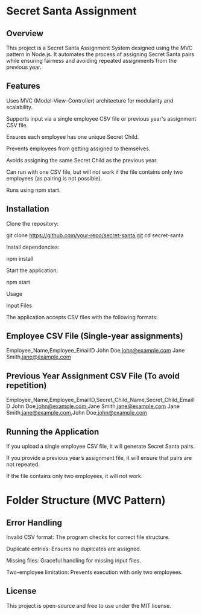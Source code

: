 # Secret Santa Assignment

## Overview

This project is a Secret Santa Assignment System designed using the MVC pattern in Node.js. It automates the process of assigning Secret Santa pairs while ensuring fairness and avoiding repeated assignments from the previous year.

## Features

Uses MVC (Model-View-Controller) architecture for modularity and scalability.

Supports input via a single employee CSV file or previous year's assignment CSV file.

Ensures each employee has one unique Secret Child.

Prevents employees from getting assigned to themselves.

Avoids assigning the same Secret Child as the previous year.

Can run with one CSV file, but will not work if the file contains only two employees (as pairing is not possible).

Runs using npm start.

## Installation

Clone the repository:

git clone https://github.com/your-repo/secret-santa.git
cd secret-santa

Install dependencies:

npm install

Start the application:

npm start

Usage

Input Files

The application accepts CSV files with the following formats:

## Employee CSV File (Single-year assignments)

Employee_Name,Employee_EmailID
John Doe,john@example.com
Jane Smith,jane@example.com

## Previous Year Assignment CSV File (To avoid repetition)

Employee_Name,Employee_EmailID,Secret_Child_Name,Secret_Child_EmailID
John Doe,john@example.com,Jane Smith,jane@example.com
Jane Smith,jane@example.com,John Doe,john@example.com

## Running the Application

If you upload a single employee CSV file, it will generate Secret Santa pairs.

If you provide a previous year’s assignment file, it will ensure that pairs are not repeated.

If the file contains only two employees, it will not work.

# Folder Structure (MVC Pattern)

## Error Handling

Invalid CSV format: The program checks for correct file structure.

Duplicate entries: Ensures no duplicates are assigned.

Missing files: Graceful handling for missing input files.

Two-employee limitation: Prevents execution with only two employees.

## License

This project is open-source and free to use under the MIT license.
